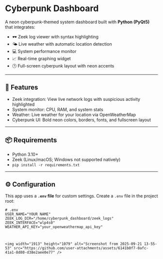 # Cyberpunk Dashboard

A neon cyberpunk-themed system dashboard built with **Python (PyQt5)** that integrates:

- 🕶️ Zeek log viewer with syntax highlighting  
- 🌤️ Live weather with automatic location detection  
- 💻 System performance monitor  
- 📈 Real-time graphing widget  
- 🕒 Full-screen cyberpunk layout with neon accents  

---

## 🚀 Features

- Zeek integration: View live network logs with suspicious activity highlighted  
- System monitor: CPU, RAM, and system stats  
- Weather: Live weather for your location via OpenWeatherMap  
- Cyberpunk UI: Bold neon colors, borders, fonts, and fullscreen layout  

---

## 📦 Requirements

- Python 3.10+  
- Zeek (Linux/macOS; Windows not supported natively)  
- `pip install -r requirements.txt`

---

## ⚙️ Configuration

This app uses a **`.env` file** for custom settings. Create a `.env` file in the project root:

```env
# .env
USER_NAME="YOUR NAME"
ZEEK_LOG_DIR="/home/cyberpunk_dashboard/zeek_logs"
ZEEK_INTERFACE="wlp4s0"
WEATHER_API_KEY="your_openweathermap_api_key"



<img width="1913" height="1079" alt="Screenshot from 2025-09-21 13-55-53" src="https://github.com/user-attachments/assets/6141b0f7-0afc-41a1-8d80-d38e2aee0e77" />

